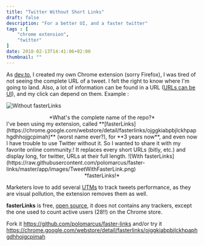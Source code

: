 ```yaml
---
title: "Twitter Without Short Links"
draft: false
description: "For a better UI, and a faster twitter"
tags : [
    "chrome extension",
    "twitter"
]
date: 2018-02-13T14:41:06+02:00
thumbnail: ""
---
```


As [dev.to](https://chrome.google.com/webstore/detail/devtwitter/fhlipionhojfohecgljcljbpblojlaef?hl=en-US), I created my own Chrome extension (sorry Firefox), I was tired of not seeing the complete URL of a tweet. I felt the right to know where I'm going to land. Also, a lot of information can be found in a URL ([URLs can be UI](https://www.nngroup.com/articles/url-as-ui/)), and my click can depend on them. Example :

![Without fasterLinks](https://raw.githubusercontent.com/polomarcus/faster-links/master/app/images/TweetWithoutFasterLink.png)

<center>*What's the complete name of the repo?*</center>
I've been using my extension, called **[fasterLinks](https://chrome.google.com/webstore/detail/fasterlinks/ojggkiabpbjlckhpaphgdhhojgcpimah)** (worst name ever?), for **3 years now**, and even now I have trouble to use Twitter without it. So I wanted to share it with my favorite online community.! It replaces every short URLs (bitly, etc.) and display long, for twitter, URLs at their full length. ![With fasterLinks](https://raw.githubusercontent.com/polomarcus/faster-links/master/app/images/TweetWithFasterLink.png)<center>*fasterLinks!*</center>

Marketers love to add several [UTMs](https://en.wikipedia.org/wiki/UTM_parameters) to track tweets performance, as they are visual pollution, the extension removes them as well.

**fasterLinks** is free, [open source](https://github.com/polomarcus/faster-links), it does not contains any trackers, except the one used to count active users (28!!) on the Chrome store.

Fork it https://github.com/polomarcus/faster-links and/or try it https://chrome.google.com/webstore/detail/fasterlinks/ojggkiabpbjlckhpaphgdhhojgcpimah


